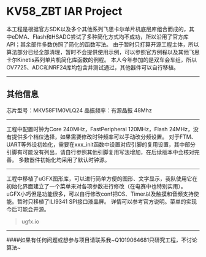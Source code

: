 # KV58_ZBT IAR Project

本工程是根据官方SDK以及多个其他系列飞思卡尔单片机底层库组合而成的，其中eDMA、Flash和HSADC尝试了多种简化方式均不成功，所以沿用了官方库API；其余部件多数仿照了简化的函数写法。
由于暂时只打算开源工程主体，所以算法部分已经全部清理，暂时不会提供使用示例，可以参照官方例程以及其他飞思卡尔Kinetis系列单片机简化库函数的例程。
本人今年参加的是双车会车组，所以OV7725、ADC和NRF24库均包含并测试通过，其他器件可以自行移植。

---
## 其他信息
芯片型号：MKV58F1M0VLQ24
晶振频率：有源晶振 48Mhz

---

工程中配置时钟为Core 240MHz，FastPeripheral 120MHz，Flash 24MHz，没有提供多个档位选择，如果需要修改时钟频率可以手动改分频设置。
对于FTM、UART等外设初始化，需要在xxx_init函数中设置对应引脚的复用设置，其中部分引脚有可能没有列出，请自行参照其他引脚复用写法增加，在后续版本中会核对完善。
多数器件初始化均采用了默认时钟源。

---

工程中移植了uGFX图形库，可以进行简单方便的图形、文字显示，我队使用它在初始化界面建立了一个菜单来对各项参数进行修改（在电赛中也特别实用）。uGFX小巧但是功能很多，可以自行修改conf把OS、Timer以及触摸和音频支持使能。暂时只移植了ILI9341 SPI接口液晶屏。
详情可以参考官方说明。菜单的实现今后可能会开源。

>ugfx.io

---

####如果有任何问题或想参与项目请联系我~Q1019064681只研究工程，不讨论算法~